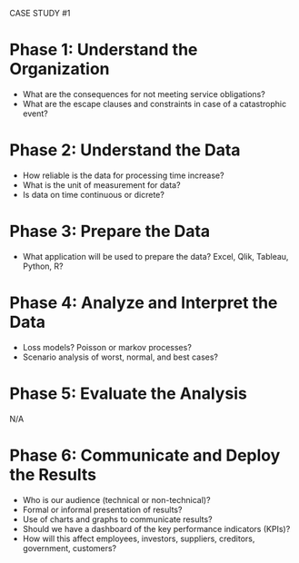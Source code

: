 CASE STUDY #1

# Phase 1: Understand the Organization
- What are the consequences for not meeting service obligations?
- What are the escape clauses and constraints in case of a catastrophic event?

# Phase 2: Understand the Data
- How reliable is the data for processing time increase?  
- What is the unit of measurement for data?
- Is data on time continuous or dicrete?

# Phase 3: Prepare the Data
- What application will be used to prepare the data?  Excel, Qlik, Tableau, Python, R?

# Phase 4: Analyze and Interpret the Data
- Loss models? Poisson or markov processes?
- Scenario analysis of worst, normal, and best cases?

# Phase 5: Evaluate the Analysis
N/A

# Phase 6: Communicate and Deploy the Results
- Who is our audience (technical or non-technical)?
- Formal or informal presentation of results?
- Use of charts and graphs to communicate results?
- Should we have a dashboard of the key performance indicators (KPIs)?
- How will this affect employees, investors, suppliers, creditors, government, customers?
